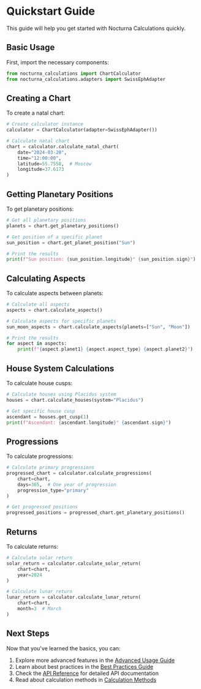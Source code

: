 # Quickstart Guide

This guide will help you get started with Nocturna Calculations quickly.

## Basic Usage

First, import the necessary components:

```python
from nocturna_calculations import ChartCalculator
from nocturna_calculations.adapters import SwissEphAdapter
```

## Creating a Chart

To create a natal chart:

```python
# Create calculator instance
calculator = ChartCalculator(adapter=SwissEphAdapter())

# Calculate natal chart
chart = calculator.calculate_natal_chart(
    date="2024-03-20",
    time="12:00:00",
    latitude=55.7558,  # Moscow
    longitude=37.6173
)
```

## Getting Planetary Positions

To get planetary positions:

```python
# Get all planetary positions
planets = chart.get_planetary_positions()

# Get position of a specific planet
sun_position = chart.get_planet_position("Sun")

# Print the results
print(f"Sun position: {sun_position.longitude}° {sun_position.sign}")
```

## Calculating Aspects

To calculate aspects between planets:

```python
# Calculate all aspects
aspects = chart.calculate_aspects()

# Calculate aspects for specific planets
sun_moon_aspects = chart.calculate_aspects(planets=["Sun", "Moon"])

# Print the results
for aspect in aspects:
    print(f"{aspect.planet1} {aspect.aspect_type} {aspect.planet2}")
```

## House System Calculations

To calculate house cusps:

```python
# Calculate houses using Placidus system
houses = chart.calculate_houses(system="Placidus")

# Get specific house cusp
ascendant = houses.get_cusp(1)
print(f"Ascendant: {ascendant.longitude}° {ascendant.sign}")
```

## Progressions

To calculate progressions:

```python
# Calculate primary progressions
progressed_chart = calculator.calculate_progressions(
    chart=chart,
    days=365,  # One year of progression
    progression_type="primary"
)

# Get progressed positions
progressed_positions = progressed_chart.get_planetary_positions()
```

## Returns

To calculate returns:

```python
# Calculate solar return
solar_return = calculator.calculate_solar_return(
    chart=chart,
    year=2024
)

# Calculate lunar return
lunar_return = calculator.calculate_lunar_return(
    chart=chart,
    month=3  # March
)
```

## Next Steps

Now that you've learned the basics, you can:

1. Explore more advanced features in the [Advanced Usage Guide](advanced-usage.md)
2. Learn about best practices in the [Best Practices Guide](best-practices.md)
3. Check the [API Reference](../api/reference.md) for detailed API documentation
4. Read about calculation methods in [Calculation Methods](../reference/calculation-methods.md) 